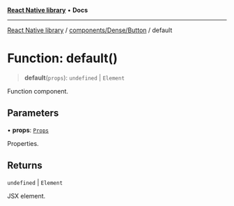 [**React Native library**](../../../../index.md) • **Docs**

***

[React Native library](../../../../modules.md) / [components/Dense/Button](../index.md) / default

# Function: default()

> **default**(`props`): `undefined` \| `Element`

Function component.

## Parameters

• **props**: [`Props`](../interfaces/Props.md)

Properties.

## Returns

`undefined` \| `Element`

JSX element.
